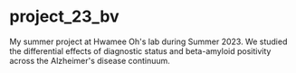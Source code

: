 # project_23_bv
My summer project at Hwamee Oh's lab during Summer 2023. We studied the differential effects of diagnostic status and beta-amyloid positivity across the Alzheimer's disease continuum. 
